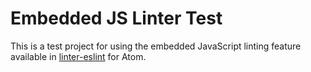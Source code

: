 # Embedded JS Linter Test

This is a test project for using the embedded JavaScript linting feature
available in [linter-eslint](https://github.com/AtomLinter/linter-eslint) for
Atom.
